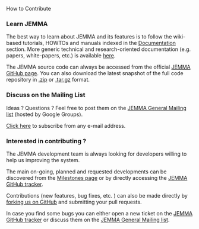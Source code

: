 How to Contribute
<!-- Remember: the first line always goes with the title-->
<!-- Please use h3 headers (###) inside these files -->

### Learn JEMMA

The best way to learn about JEMMA and its features is to follow the wiki-based tutorials, HOWTOs and manuals indexed in the [Documentation](howtos.html) section. More generic technical and research-oriented documentation (e.g. papers, white-papers, etc.) is available [here](resources.html).

The JEMMA source code can always be accessed from the official [JEMMA GitHub page](https://github.com/ismb/jemma). You can also download the latest snapshot of the full code repository in [.zip](https://github.com/ismb/jemma/zipball/master) or [.tar.gz](https://github.com/ismb/jemma/tarball/master) format.

### Discuss on the Mailing List

Ideas ? Questions ? Feel free to post them on the [JEMMA General Mailing list](https://groups.google.com/forum/#!forum/jemma-general) (hosted by Google Groups).

[Click here](https://groups.google.com/forum/#!forum/jemma-general/join) to subscribe from any e-mail address. 

### Interested in contributing ?

The JEMMA development team is always looking for developers willing to help us improving the system. 

The main on-going, planned and requested developments can be discovered from the [Milestones page](https://github.com/ismb/jemma/wiki/milestones) or by directly accessing the [JEMMA GitHub tracker](https://github.com/ismb/jemma/issues).

Contributions (new features, bug fixes, etc. ) can also be made directly by [forking us on GitHub](https://github.com/ismb/jemma/fork) and submitting your pull requests.

In case you find some bugs you can either open a new ticket on the [JEMMA GitHub tracker](https://github.com/ismb/jemma/issues) or discuss them on the [JEMMA General Mailing list](https://groups.google.com/forum/#!forum/jemma-general).
 


